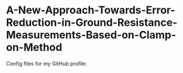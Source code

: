 # A-New-Approach-Towards-Error-Reduction-in-Ground-Resistance-Measurements-Based-on-Clamp-on-Method
Config files for my GitHub profile.

